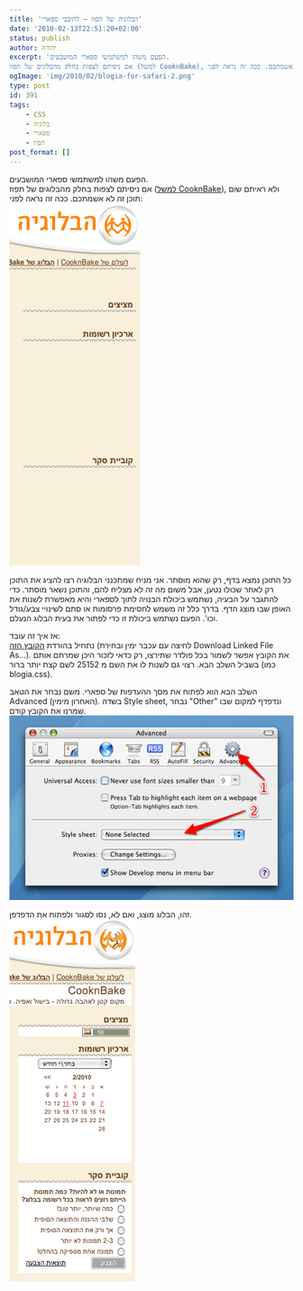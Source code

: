 ```yaml
---
title: 'הבלוגיה של תפוז – לחובבי ספארי'
date: '2010-02-13T22:51:20+02:00'
status: publish
author: יהודה
excerpt: 'הפעם משהו למשתמשי ספארי המושבעים.
אם ניסיתם לצפות בחלק מהבלוגים של תפוז (למשל CooknBake), ולא ראיתם שום תוכן זה לא אשמתכם. ככה זה נראה לפני'
ogImage: 'img/2010/02/blogia-for-safari-2.png'
type: post
id: 391
tags:
    - CSS
    - בלוגיה
    - ספארי
    - תפוז
post_format: []
---
```

הפעם משהו למשתמשי ספארי המושבעים.  
אם ניסיתם לצפות בחלק מהבלוגים של תפוז ([למשל CooknBake](http://blog.tapuz.co.il/CooknBake)), ולא ראיתם שום תוכן זה לא אשמתכם. ככה זה נראה לפני:  
![הבלוגיה בספארי](/img/2010/02/blogia-for-safari-1.png)

כל התוכן נמצא בדף, רק שהוא מוסתר. אני מניח שמתכנני הבלוגיה רצו להציג את התוכן רק לאחר שכולו נטען, אבל משום מה זה לא מצליח להם, והתוכן נשאר מוסתר. כדי להתגבר על הבעיה, נשתמש ביכולת הבנויה לתוך לספארי והיא מאפשרת לשנות את האופן שבו מוצג הדף. בדרך כלל זה משמש לחסימת פרסומות או סתם לשינויי צבע/גודל וכו'. הפעם נשתמש ביכולת זו כדי לפתור את בעית הבלוג הנעלם.

אז איך זה עובד:  
נתחיל בהורדת [הקובץ הזה](http://userstyles.org/styles/25152.css) (לחיצה עם עכבר ימין ובחירת Download Linked File As…). את הקובץ אפשר לשמור בכל פולדר שתירצו, רק כדאי לזכור היכן שמרתם אותם בשביל השלב הבא. רצוי גם לשנות לו את השם מ 25152 לשם קצת יותר ברור (כמו blogia.css).

השלב הבא הוא לפתוח את מסך ההעדפות של ספארי. משם נבחר את הטאב Advanced (האחרון מימין). בשדה Style sheet, נבחר "Other" ונדפדף למקום שבו שמרנו את הקובץ קודם.  
![שינוי הגדרות](/img/2010/02/blogia-for-safari-2.png)

זהו, הבלוג מוצג, ואם לא, נסו לסגור ולפתוח את הדפדפן.  
![הבלוג אחרי](/img/2010/02/blogia-for-safari-3.png)

